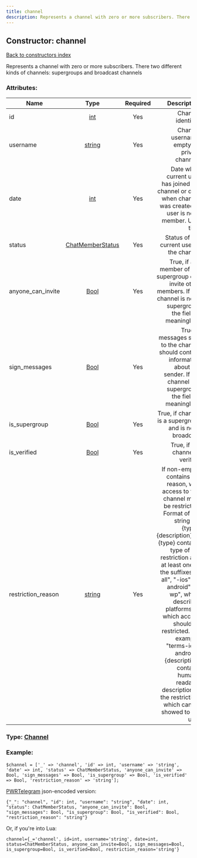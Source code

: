 ```yaml
---
title: channel
description: Represents a channel with zero or more subscribers. There two different kinds of channels: supergroups and broadcast channels
---
```

## Constructor: channel  
[Back to constructors index](index.md)



Represents a channel with zero or more subscribers. There two different kinds of channels: supergroups and broadcast channels

### Attributes:

| Name     |    Type       | Required | Description |
|----------|:-------------:|:--------:|------------:|
|id|[int](../types/int.md) | Yes|Channel identifier|
|username|[string](../types/string.md) | Yes|Channel username, empty for private channels|
|date|[int](../types/int.md) | Yes|Date when current user has joined the channel or date when channel was created, if user is not a member. Unix time|
|status|[ChatMemberStatus](../types/ChatMemberStatus.md) | Yes|Status of the current user in the channel|
|anyone\_can\_invite|[Bool](../types/Bool.md) | Yes|True, if any member of the supergroup can invite other members. If the channel is not a supergroup, the field is meaningless|
|sign\_messages|[Bool](../types/Bool.md) | Yes|True, if messages sent to the channel should content information about the sender. If the channel is a supergroup, the field is meaningless|
|is\_supergroup|[Bool](../types/Bool.md) | Yes|True, if channel is a supergroup and is not a broadcast|
|is\_verified|[Bool](../types/Bool.md) | Yes|True, if the channel is verified|
|restriction\_reason|[string](../types/string.md) | Yes|If non-empty, contains the reason, why access to this channel must be restricted. Format of the string is "{type}: {description}".-{type} contains type of the restriction and at least one of the suffixes "-all", "-ios", "-android", "-wp", which describes platforms on which access should be restricted. For example, "terms-ios-android". {description} contains human-readable description of the restriction, which can be showed to the user|



### Type: [Channel](../types/Channel.md)


### Example:

```
$channel = ['_' => 'channel', 'id' => int, 'username' => 'string', 'date' => int, 'status' => ChatMemberStatus, 'anyone_can_invite' => Bool, 'sign_messages' => Bool, 'is_supergroup' => Bool, 'is_verified' => Bool, 'restriction_reason' => 'string'];
```  

[PWRTelegram](https://pwrtelegram.xyz) json-encoded version:

```
{"_": "channel", "id": int, "username": "string", "date": int, "status": ChatMemberStatus, "anyone_can_invite": Bool, "sign_messages": Bool, "is_supergroup": Bool, "is_verified": Bool, "restriction_reason": "string"}
```


Or, if you're into Lua:  


```
channel={_='channel', id=int, username='string', date=int, status=ChatMemberStatus, anyone_can_invite=Bool, sign_messages=Bool, is_supergroup=Bool, is_verified=Bool, restriction_reason='string'}

```


